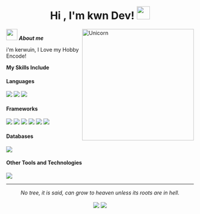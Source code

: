<h1 align="center">Hi , I'm kwn Dev! <img src="https://media.giphy.com/media/hvRJCLFzcasrR4ia7z/giphy.gif" width="35"></h1>

<img align="right" width=300px alt="Unicorn" src="https://c.tenor.com/GN73MKBawZYAAAAi/busy-cute.gif" />

<img src="https://media.giphy.com/media/ObNTw8Uzwy6KQ/giphy.gif" width="30px">&nbsp;***About me***

i'm kerwuin, I Love my Hobby Encode!


<!--
I am an undergraduate Computer science and Engineering student at IIIT-Hyderabad. C, C++, Python, Javascript, HTML, and Shell are the programming languages I am good at. I love to learn and build something new, productive, innovative and creative.
* **I am interested in Web designing, Android development, and digital marketing**
- 🌱 I’m currently learning ...
  - Java
  - React js
- 👯 I’m looking forward to collaborate on open source projects.
- ✔ Ask me about anything, I am happy to help, only if the ball is in my court!😉<br>
- Outside tech, 📖 I love to read novels, 🖌️ do painting and skecthing, 🎵 listen to music, and 🌴 explore nature outdoors.
- 📫 Reach out to me at: <a href="bhargavi.kurukunda@students.iiit.ac.in">bhargavi.kurukunda@students.iiit.ac.in</a>
-->


<!--  check then
<h2>👀 My github Stats</h2>


![My github status](https://github-readme-stats.vercel.app/api?username=Bhargavi-hash&show_icons=true&include_all_commits=true)
![Top Langs](https://github-readme-stats.vercel.app/api/top-langs/?username=Bhargavi-hash&layout=compact)
-->


**My Skills Include**

<h4> Languages </h4>
<span> 
  <img src='https://img.shields.io/badge/HTML5-E34F26?style=for-the-badge&logo=html5&logoColor=white'>
  <img src='https://img.shields.io/badge/CSS3-1572B6?style=for-the-badge&logo=css3&logoColor=white'>
  <img src='https://img.shields.io/badge/JavaScript-F7DF1E?style=for-the-badge&logo=javascript&logoColor=black'>  
</span>

<h4> Frameworks </h4>
<span>
  <img src='https://img.shields.io/badge/SASS-hotpink.svg?style=for-the-badge&logo=SASS&logoColor=white'>
  <img src='https://img.shields.io/badge/react-%2320232a.svg?style=for-the-badge&logo=react&logoColor=%2361DAFB'>
  <img src='https://img.shields.io/badge/Next-black?style=for-the-badge&logo=next.js&logoColor=white'>
  <img src='https://img.shields.io/badge/django-%23092E20.svg?style=for-the-badge&logo=django&logoColor=white'>
  <img src='https://img.shields.io/badge/DJANGO-REST-ff1709?style=for-the-badge&logo=django&logoColor=white&color=ff1709&labelColor=gray'>
  <img src='https://img.shields.io/badge/django-%23092E20.svg?style=for-the-badge&logo=django&logoColor=white'>
</span>

<h4> Databases </h4>
<span>  
  <img src='https://img.shields.io/badge/postgres-%23316192.svg?style=for-the-badge&logo=postgresql&logoColor=white'>
</span>

<h4> Other Tools and Technologies </h4>
<span>
  <img src='https://img.shields.io/badge/Git-F05032?style=for-the-badge&logo=git&logoColor=white'>
</span>    

<hr>
<p align='center'>
   <i>No tree, it is said, can grow to heaven unless its roots are in hell.</i>
   <br>
<br>	
<a target='_blank' href='https://www.linkedin.com/in/kerwuin3/'><img src='https://img.shields.io/badge/-LinkedIn-0077B5?style=for-the-badge&logo=Linkedin&logoColor=white'></img></a>
<a target='_blank' href='https://www.instagram.com/kerwuinjc/?hl=en'><img src='https://img.shields.io/badge/Instagram-%23E4405F.svg?style=for-the-badge&logo=Instagram&logoColor=white'></img></a></a>
<br>
</p>


